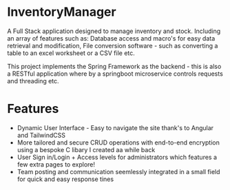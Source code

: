 # InventoryManager

A Full Stack application designed to manage inventory and stock. Including an array of features such as: Database access and macro's for easy data retrieval and modification, File conversion software - such as converting a table to an excel worksheet or a CSV file etc.

This project implements the Spring Framework as the backend - this is also a RESTful application where by a springboot microservice controls requests and threading etc.

# Features
- Dynamic User Interface - Easy to navigate the site thank's to Angular and TailwindCSS
- More tailored and secure CRUD operations with end-to-end encryption using a bespoke C libary I created aa while back
- User Sign in/Login + Access levels for administrators which features a few extra pages to explore!
- Team posting and communication seemlessly integrated in a small field for quick and easy response tines


